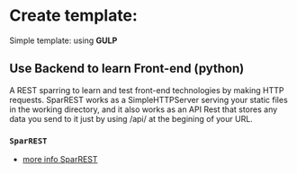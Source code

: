 # Create template:


Simple template:
using **GULP**

## Use Backend to learn Front-end (python)
A REST sparring to learn and test front-end technologies by making HTTP requests.
SparREST works as a SimpleHTTPServer serving your static files in the working directory, and it also works as an API Rest that stores any data you send to it just by using /api/<resource> at the begining of your URL.

 ### `SparREST` 
 - [more info SparREST](https://github.com/kasappeal/sparrest)

